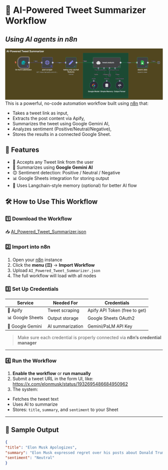# 🧠 AI-Powered Tweet Summarizer Workflow  
## _Using AI agents in n8n_


![Workflow](./Assets/Screenshot%202025-06-11%20154624.png)
This is a powerful, no-code automation workflow built using [n8n](https://n8n.io) that:
- Takes a tweet link as input,
- Extracts the post content via Apify,
- Summarizes the tweet using Google Gemini AI,
- Analyzes sentiment (Positive/Neutral/Negative),
- Stores the results in a connected Google Sheet.



## 🚀 Features

- 🔗 Accepts any Tweet link from the user
- 🤖 Summarizes using **Google Gemini AI**
- 😊 Sentiment detection: Positive / Neutral / Negative
- 📊 Google Sheets integration for storing output
- 🧠 Uses Langchain-style memory (optional) for better AI flow



## 🛠 How to Use This Workflow

### 1️⃣ Download the Workflow
📥 [AI_Powered_Tweet_Summarizer.json](./AI_Powered_Tweet_Summarizer.json)



### 2️⃣ Import into n8n

1. Open your [n8n](https://n8n.io) instance
2. Click the **menu (☰)** → **Import Workflow**
3. Upload `AI_Powered_Tweet_Summarizer.json`
4. The full workflow will load with all nodes


### 3️⃣ Set Up Credentials

| Service        | Needed For           | Credentials                     |
|----------------|----------------------|----------------------------------|
| 🧪 Apify        | Tweet scraping        | Apify API Token (free to get)   |
| 📊 Google Sheets| Output storage        | Google Sheets OAuth2            |
| 🤖 Google Gemini| AI summarization      | Gemini/PaLM API Key             |

> Make sure each credential is properly connected via **n8n’s credential manager**

---

### 4️⃣ Run the Workflow

1. **Enable the workflow** or **run manually**
2. Submit a tweet URL in the form UI, like: https://x.com/elonmusk/status/1932695486684950962
3. The system:
- Fetches the tweet text
- Uses AI to summarize
- Stores: `title`, `summary`, and `sentiment` to your Sheet

---

## 🧪 Sample Output

```json
{
"title": "Elon Musk Apologizes",
"summary": "Elon Musk expressed regret over his posts about Donald Trump, saying they went too far.",
"sentiment": "Neutral"
}
